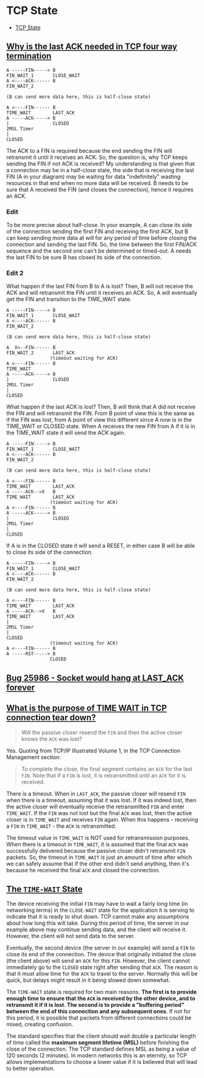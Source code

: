 # TCP State

- [TCP State](#tcp-state)

## [Why is the last ACK needed in TCP four way termination](https://networkengineering.stackexchange.com/questions/38805/why-is-the-last-ack-needed-in-tcp-four-way-termination)

    A -----FIN-----> B
    FIN_WAIT_1       CLOSE_WAIT
    A <----ACK------ B
    FIN_WAIT_2

    (B can send more data here, this is half-close state)

    A <----FIN------ B
    TIME_WAIT        LAST_ACK
    A -----ACK-----> B
    |                CLOSED
    2MSL Timer
    |
    CLOSED

The ACK to a FIN is required because the end sending the FIN will retransmit it until it receives an ACK. So, the question is, why TCP keeps sending the FIN if not ACK is received? My understanding is that given that a connection may be in a half-close state, the side that is receiving the last FIN (A in your diagram) may be waiting for data "indefinitely" wasting resources in that end when no more data will be received. B needs to be sure that A received the FIN (and closes the connection), hence it requires an ACK.

### Edit

To be more precise about half-close. In your example, A can close its side of the connection sending the first FIN and receiving the first ACK, but B can keep sending more data at will for any period of time before closing the connection and sending the last FIN. So, the time between the first FIN/ACK sequence and the second one can't be determined or timed-out. A needs the last FIN to be sure B has closed its side of the connection.

### Edit 2

What happen if the last FIN from B to A is lost? Then, B will not receive the ACK and will retransmit the FIN until it receives an ACK. So, A will eventually get the FIN and transition to the TIME_WAIT state.

    A -----FIN-----> B
    FIN_WAIT_1       CLOSE_WAIT
    A <----ACK------ B
    FIN_WAIT_2

    (B can send more data here, this is half-close state)

    A  X<--FIN------ B
    FIN_WAIT_2       LAST_ACK
                    (timeout waiting for ACK)
    A <----FIN------ B
    TIME_WAIT
    A -----ACK-----> B
    |                CLOSED
    2MSL Timer
    |
    CLOSED

What happen if the last ACK is lost? Then, B will think that A did not receive the FIN and will retransmit the FIN. From B point of view this is the same as if the FIN was lost, from A point of view this different since A now is in the TIME_WAIT or CLOSED state. When A receives the new FIN from A if it is in the TIME_WAIT state it will send the ACK again.

    A -----FIN-----> B
    FIN_WAIT_1       CLOSE_WAIT
    A <----ACK------ B
    FIN_WAIT_2

    (B can send more data here, this is half-close state)

    A <----FIN------ B
    TIME_WAIT        LAST_ACK
    A -----ACK-->X   B
    TIME_WAIT        LAST_ACK
                    (timeout waiting for ACK)
    A <----FIN------ B
    A -----ACK-----> B
    |                CLOSED
    2MSL Timer
    |
    CLOSED

If A is in the CLOSED state it will send a RESET, in either case B will be able to close its side of the connection.

    A -----FIN-----> B
    FIN_WAIT_1       CLOSE_WAIT
    A <----ACK------ B
    FIN_WAIT_2

    (B can send more data here, this is half-close state)

    A <----FIN------ B
    TIME_WAIT        LAST_ACK
    A -----ACK-->X   B
    TIME_WAIT        LAST_ACK
    |
    2MSL Timer
    |
    CLOSED
                    (timeout waiting for ACK)
    A <----FIN------ B
    A -----RST-----> B
                    CLOSED

## [Bug 25986 - Socket would hang at LAST_ACK forever](https://bugs.freebsd.org/bugzilla/show_bug.cgi?id=25986)

## [What is the purpose of TIME WAIT in TCP connection tear down?](https://networkengineering.stackexchange.com/questions/19581/what-is-the-purpose-of-time-wait-in-tcp-connection-tear-down)

> Will the passive closer resend the `FIN` and then the active closer knows the `ACK` was lost?

Yes. Quoting from TCP/IP Illustrated Volume 1, in the TCP Connection Management section:

> To complete the close, the final segment contains an `ACK` for the last `FIN`. Note that if a `FIN` is lost, it is retransmitted until an `ACK` for it is received.

There is a timeout. When in `LAST_ACK`, the passive closer will resend `FIN` when there is a timeout, assuming that it was lost. If it was indeed lost, then the active closer will eventually receive the retransmitted `FIN` and enter `TIME_WAIT`. If the `FIN` was not lost but the final `ACK` was lost, then the active closer is in `TIME_WAIT` and receives `FIN` again. When this happens - receiving a `FIN` in `TIME_WAIT` - the `ACK` is retransmitted.

The timeout value in `TIME_WAIT` is NOT used for retransmission purposes. When there is a timeout in `TIME_WAIT`, it is assumed that the final `ACK` was successfully delivered because the passive closer didn't retransmit `FIN` packets. So, the timeout in `TIME_WAIT` is just an amount of time after which we can safely assume that if the other end didn't send anything, then it's because he received the final `ACK` and closed the connection.

## [The `TIME-WAIT` State](http://www.tcpipguide.com/free/t_TCPConnectionTermination-3.htm)

The device receiving the initial `FIN` may have to wait a fairly long time (in networking terms) in the `CLOSE-WAIT` state for the application it is serving to indicate that it is ready to shut down. TCP cannot make any assumptions about how long this will take. During this period of time, the server in our example above may continue sending data, and the client will receive it. However, the client will not send data to the server.

Eventually, the second device (the server in our example) will send a `FIN` to close its end of the connection. The device that originally initiated the close (the client above) will send an `ACK` for this `FIN`. However, the client cannot immediately go to the `CLOSED` state right after sending that `ACK`. The reason is that it must allow time for the `ACK` to travel to the server. Normally this will be quick, but delays might result in it being slowed down somewhat.

The `TIME-WAIT` state is required for two main reasons. **The first is to provide enough time to ensure that the `ACK` is received by the other device, and to retransmit it if it is lost. The second is to provide a "buffering period" between the end of this connection and any subsequent ones**. If not for this period, it is possible that packets from different connections could be mixed, creating confusion.

The standard specifies that the client should wait double a particular length of time called the **maximum segment lifetime (MSL)** before finishing the close of the connection. The TCP standard defines MSL as being a value of 120 seconds (2 minutes). In modern networks this is an eternity, so TCP allows implementations to choose a lower value if it is believed that will lead to better operation.
